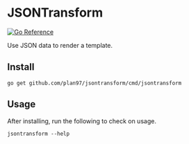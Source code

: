 # JSONTransform
[![Go Reference](https://pkg.go.dev/badge/github.com/plan97/jsontransform.svg)](https://pkg.go.dev/github.com/plan97/jsontransform)

Use JSON data to render a template.

## Install

```
go get github.com/plan97/jsontransform/cmd/jsontransform
```

## Usage

After installing, run the following to check on usage.
```
jsontransform --help
```
